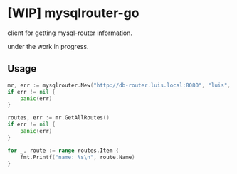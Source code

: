 [WIP] mysqlrouter-go
==============
client for getting mysql-router information.

under the work in progress.

Usage
-----
```go
mr, err := mysqlrouter.New("http://db-router.luis.local:8080", "luis", "luis")
if err != nil {
	panic(err)
}

routes, err := mr.GetAllRoutes()
if err != nil {
	panic(err)
}

for _, route := range routes.Item {
	fmt.Printf("name: %s\n", route.Name)
}
```